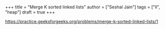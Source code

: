 +++
title = "Merge K sorted linked lists"
author = ["Seshal Jain"]
tags = ["ll", "heap"]
draft = true
+++

<https://practice.geeksforgeeks.org/problems/merge-k-sorted-linked-lists/1>
